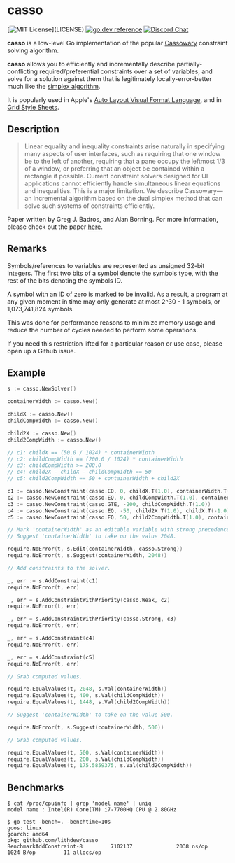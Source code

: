 # casso

[![MIT License](https://img.shields.io/apm/l/atomic-design-ui.svg?)](LICENSE)
[![go.dev reference](https://img.shields.io/badge/go.dev-reference-007d9c?logo=go&logoColor=white&style=flat-square)](https://pkg.go.dev/github.com/lithdew/casso)
[![Discord Chat](https://img.shields.io/discord/697002823123992617)](https://discord.gg/HZEbkeQ)

**casso** is a low-level Go implementation of the popular [Cassowary](https://constraints.cs.washington.edu/cassowary/cassowary-tr.pdf) constraint solving algorithm.
 
**casso** allows you to efficiently and incrementally describe partially-conflicting required/preferential constraints over a set of variables, and solve for a solution against them that is legitimately locally-error-better much like the [simplex algorithm](https://en.wikipedia.org/wiki/Simplex_algorithm).

It is popularly used in Apple's [Auto Layout Visual Format Language](https://developer.apple.com/library/archive/documentation/UserExperience/Conceptual/AutolayoutPG/VisualFormatLanguage.html), and in [Grid Style Sheets](https://gss.github.io/guides/ccss).

## Description

> Linear equality and inequality constraints arise naturally in specifying many aspects of user interfaces, such as requiring that one window be to the left of another, requiring that a pane occupy the leftmost 1/3 of a window, or preferring that an object be contained within a rectangle if possible. Current constraint solvers designed for UI applications cannot efficiently handle simultaneous linear equations and inequalities. This is a major limitation. We describe Cassowary—an incremental algorithm based on the dual simplex method that can solve such systems of constraints efficiently.

Paper written by Greg J. Badros, and Alan Borning. For more information, please check out the paper [here](https://constraints.cs.washington.edu/cassowary/cassowary-tr.pdf).

## Remarks

Symbols/references to variables are represented as unsigned 32-bit integers. The first two bits of a symbol denote the symbols type, with the rest of the bits denoting the symbols ID.

A symbol with an ID of zero is marked to be invalid. As a result, a program at any given moment in time may only generate at most 2^30 - 1 symbols, or 1,073,741,824 symbols.

This was done for performance reasons to minimize memory usage and reduce the number of cycles needed to perform some operations.

If you need this restriction lifted for a particular reason or use case, please open up a Github issue.

## Example

```go
s := casso.NewSolver()

containerWidth := casso.New()

childX := casso.New()
childCompWidth := casso.New()

child2X := casso.New()
child2CompWidth := casso.New()

// c1: childX == (50.0 / 1024) * containerWidth
// c2: childCompWidth == (200.0 / 1024) * containerWidth
// c3: childCompWidth >= 200.0
// c4: child2X - childX - childCompWidth == 50
// c5: child2CompWidth == 50 + containerWidth + child2X

c1 := casso.NewConstraint(casso.EQ, 0, childX.T(1.0), containerWidth.T(-50.0/1024))
c2 := casso.NewConstraint(casso.EQ, 0, childCompWidth.T(1.0), containerWidth.T(-200.0/1024))
c3 := casso.NewConstraint(casso.GTE, -200, childCompWidth.T(1.0))
c4 := casso.NewConstraint(casso.EQ, -50, child2X.T(1.0), childX.T(-1.0), childCompWidth.T(-1.0))
c5 := casso.NewConstraint(casso.EQ, 50, child2CompWidth.T(1.0), containerWidth.T(-1.0), child2X.T(1.0))

// Mark 'containerWidth' as an editable variable with strong precedence.
// Suggest 'containerWidth' to take on the value 2048.

require.NoError(t, s.Edit(containerWidth, casso.Strong))
require.NoError(t, s.Suggest(containerWidth, 2048))

// Add constraints to the solver.

_, err := s.AddConstraint(c1)
require.NoError(t, err)

_, err = s.AddConstraintWithPriority(casso.Weak, c2)
require.NoError(t, err)

_, err = s.AddConstraintWithPriority(casso.Strong, c3)
require.NoError(t, err)

_, err = s.AddConstraint(c4)
require.NoError(t, err)

_, err = s.AddConstraint(c5)
require.NoError(t, err)

// Grab computed values.

require.EqualValues(t, 2048, s.Val(containerWidth))
require.EqualValues(t, 400, s.Val(childCompWidth))
require.EqualValues(t, 1448, s.Val(child2CompWidth))

// Suggest 'containerWidth' to take on the value 500.

require.NoError(t, s.Suggest(containerWidth, 500))

// Grab computed values.

require.EqualValues(t, 500, s.Val(containerWidth))
require.EqualValues(t, 200, s.Val(childCompWidth))
require.EqualValues(t, 175.5859375, s.Val(child2CompWidth))
```

## Benchmarks

```
$ cat /proc/cpuinfo | grep 'model name' | uniq
model name : Intel(R) Core(TM) i7-7700HQ CPU @ 2.80GHz

$ go test -bench=. -benchtime=10s
goos: linux
goarch: amd64
pkg: github.com/lithdew/casso
BenchmarkAddConstraint-8         7102137              2038 ns/op            1024 B/op         11 allocs/op
```